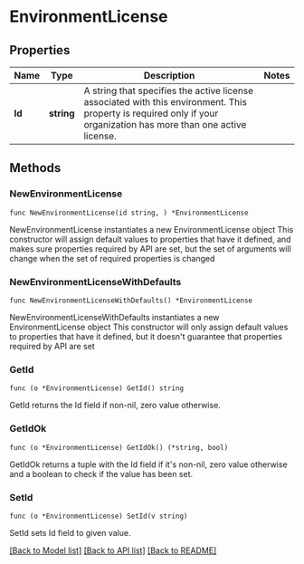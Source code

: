 # EnvironmentLicense

## Properties

Name | Type | Description | Notes
------------ | ------------- | ------------- | -------------
**Id** | **string** | A string that specifies the active license associated with this environment. This property is required only if your organization has more than one active license. | 

## Methods

### NewEnvironmentLicense

`func NewEnvironmentLicense(id string, ) *EnvironmentLicense`

NewEnvironmentLicense instantiates a new EnvironmentLicense object
This constructor will assign default values to properties that have it defined,
and makes sure properties required by API are set, but the set of arguments
will change when the set of required properties is changed

### NewEnvironmentLicenseWithDefaults

`func NewEnvironmentLicenseWithDefaults() *EnvironmentLicense`

NewEnvironmentLicenseWithDefaults instantiates a new EnvironmentLicense object
This constructor will only assign default values to properties that have it defined,
but it doesn't guarantee that properties required by API are set

### GetId

`func (o *EnvironmentLicense) GetId() string`

GetId returns the Id field if non-nil, zero value otherwise.

### GetIdOk

`func (o *EnvironmentLicense) GetIdOk() (*string, bool)`

GetIdOk returns a tuple with the Id field if it's non-nil, zero value otherwise
and a boolean to check if the value has been set.

### SetId

`func (o *EnvironmentLicense) SetId(v string)`

SetId sets Id field to given value.



[[Back to Model list]](../README.md#documentation-for-models) [[Back to API list]](../README.md#documentation-for-api-endpoints) [[Back to README]](../README.md)


